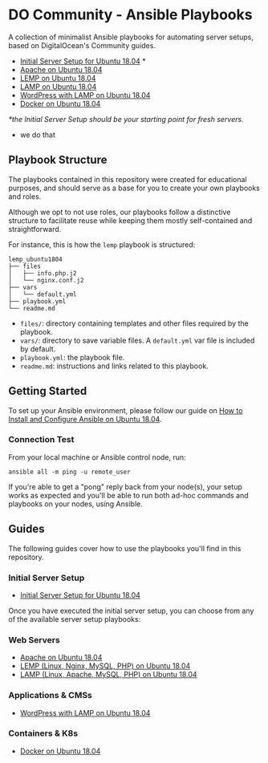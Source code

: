 # DO Community - Ansible Playbooks

A collection of minimalist Ansible playbooks for automating server setups, based on DigitalOcean's Community guides.

- [Initial Server Setup for Ubuntu 18.04](https://github.com/do-community/ansible-playbooks/tree/master/setup_ubuntu1804) *
- [Apache on Ubuntu 18.04](https://github.com/do-community/ansible-playbooks/tree/master/apache_ubuntu1804)
- [LEMP on Ubuntu 18.04](https://github.com/do-community/ansible-playbooks/tree/master/lemp_ubuntu1804)
- [LAMP on Ubuntu 18.04](https://github.com/do-community/ansible-playbooks/tree/master/lamp_ubuntu1804)
- [WordPress with LAMP on Ubuntu 18.04](https://github.com/do-community/ansible-playbooks/tree/master/wordpress-lamp_ubuntu1804)
- [Docker on Ubuntu 18.04](https://github.com/do-community/ansible-playbooks/tree/master/docker_ubuntu1804)

_\*the Initial Server Setup should be your starting point for fresh servers._
- we do that

## Playbook Structure

The playbooks contained in this repository were created for educational purposes, and should serve as a base for you to create your own playbooks and roles.

Although we opt to not use roles, our playbooks follow a distinctive structure to facilitate reuse while keeping them mostly self-contained and straightforward.

For instance, this is how the `lemp` playbook is structured:

```
lemp_ubuntu1804
├── files
│   ├── info.php.j2
│   └── nginx.conf.j2
├── vars
│   └── default.yml
├── playbook.yml
└── readme.md
```


- `files/`: directory containing templates and other files required by the playbook.
- `vars/`: directory to save variable files. A `default.yml` var file is included by default.
- `playbook.yml`: the playbook file.
- `readme.md`: instructions and links related to this playbook.

## Getting Started

To set up your Ansible environment, please follow our guide on [How to Install and Configure Ansible on Ubuntu 18.04](https://www.digitalocean.com/community/tutorials/how-to-install-and-configure-ansible-on-ubuntu-18-04).

### Connection Test

From your local machine or Ansible control node, run:

```command
ansible all -m ping -u remote_user
```

If you're able to get a "pong" reply back from your node(s), your setup works as expected and you'll be able to run both ad-hoc commands and playbooks on your nodes, using Ansible.

## Guides

The following guides cover how to use the playbooks you'll find in this repository.

### Initial Server Setup

- [Initial Server Setup for Ubuntu 18.04](https://www.digitalocean.com/community/tutorials/how-to-install-and-configure-ansible-on-ubuntu-18-04)

Once you have executed the initial server setup, you can choose from any of the available server setup playbooks:

### Web Servers
- [Apache on Ubuntu 18.04](https://www.digitalocean.com/community/tutorials/how-to-use-ansible-to-install-and-set-up-apache-on-ubuntu-18-04)
- [LEMP (Linux, Nginx, MySQL, PHP) on Ubuntu 18.04](https://www.digitalocean.com/community/tutorials/how-to-use-ansible-to-install-and-set-up-lemp-on-ubuntu-18-04)
- [LAMP (Linux, Apache, MySQL, PHP) on Ubuntu 18.04](https://www.digitalocean.com/community/tutorials/how-to-use-ansible-to-install-and-set-up-lamp-on-ubuntu-18-04)

### Applications & CMSs

- [WordPress with LAMP on Ubuntu 18.04](https://www.digitalocean.com/community/tutorials/how-to-use-ansible-to-install-and-set-up-wordpress-with-lamp-on-ubuntu-18-04)

### Containers & K8s
- [Docker on Ubuntu 18.04](https://www.digitalocean.com/community/tutorials/how-to-use-ansible-to-install-and-set-up-docker-on-ubuntu-18-04)

